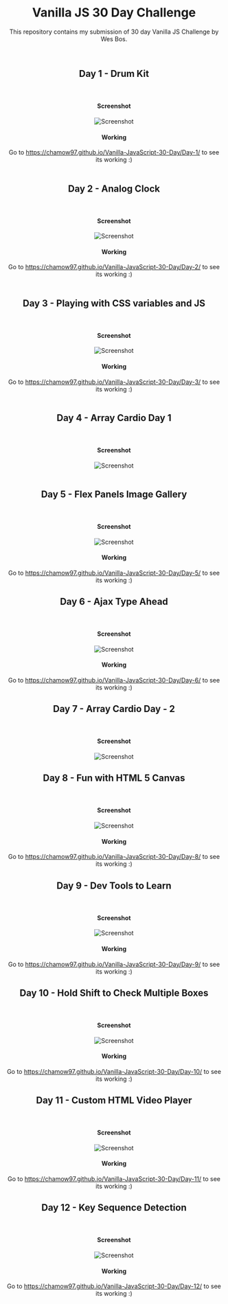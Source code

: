 <center>
	<h1>Vanilla JS 30 Day Challenge</h1>
	<p>This repository contains my submission of 30 day Vanilla JS Challenge by Wes Bos.</p>
	<br>
	<h2>Day 1 - Drum Kit</h2>
	<br>
	<h4>Screenshot</h4>
	<img src="Screenshot/screen1.png" alt="Screenshot">
	<br>
	<h4>Working</h4>
	Go to <a href="https://chamow97.github.io/Vanilla-JavaScript-30-Day/Day-1/" target="_blank">https://chamow97.github.io/Vanilla-JavaScript-30-Day/Day-1/</a> to see its working :)
	<br>
	<br>
	<h2>Day 2 - Analog Clock</h2>
	<br>
	<h4>Screenshot</h4>
	<img src="Screenshot/screen2.png" alt="Screenshot">
	<br>
	<h4>Working</h4>
	Go to <a target="_blank" href="https://chamow97.github.io/Vanilla-JavaScript-30-Day/Day-2/">https://chamow97.github.io/Vanilla-JavaScript-30-Day/Day-2/</a> to see its working :)
	<br>
	<br>
	<h2>Day 3 - Playing with CSS variables and JS</h2>
	<br>
	<h4>Screenshot</h4>
	<img src="Screenshot/screen3.png" alt="Screenshot">
	<br>
	<h4>Working</h4>
	Go to <a target="_blank" href="https://chamow97.github.io/Vanilla-JavaScript-30-Day/Day-3/">https://chamow97.github.io/Vanilla-JavaScript-30-Day/Day-3/</a> to see its working :)
	<br>
	<br>
	<h2>Day 4 - Array Cardio Day 1</h2>
	<br>
	<h4>Screenshot</h4>
	<img src="Screenshot/screen4.png" alt="Screenshot">
	<br>
	<br>
	<h2>Day 5 - Flex Panels Image Gallery</h2>
	<br>
	<h4>Screenshot</h4>
	<img src="Screenshot/screen5.png" alt="Screenshot">
	<br>
	<h4>Working</h4>
	Go to <a target="_blank" href="https://chamow97.github.io/Vanilla-JavaScript-30-Day/Day-5/">https://chamow97.github.io/Vanilla-JavaScript-30-Day/Day-5/</a> to see its working :)
	<br>
	<h2>Day 6 - Ajax Type Ahead</h2>
	<br>
	<h4>Screenshot</h4>
	<img src="Screenshot/screen6.png" alt="Screenshot">
	<br>
	<h4>Working</h4>
	Go to <a target="_blank" href="https://chamow97.github.io/Vanilla-JavaScript-30-Day/Day-6/">https://chamow97.github.io/Vanilla-JavaScript-30-Day/Day-6/</a> to see its working :)
	<br>
	<h2>Day 7 - Array Cardio Day - 2</h2>
	<br>
	<h4>Screenshot</h4>
	<img src="Screenshot/screen7.png" alt="Screenshot">
	<br>
	<h2>Day 8 - Fun with HTML 5 Canvas</h2>
	<br>
	<h4>Screenshot</h4>
	<img src="Screenshot/screen8.png" alt="Screenshot">
	<br>
	<h4>Working</h4>
	Go to <a target="_blank" href="https://chamow97.github.io/Vanilla-JavaScript-30-Day/Day-8/">https://chamow97.github.io/Vanilla-JavaScript-30-Day/Day-8/</a> to see its working :)
	<br>
	<h2>Day 9 - Dev Tools to Learn</h2>
	<br>
	<h4>Screenshot</h4>
	<img src="Screenshot/screen9.png" alt="Screenshot">
	<br>
	<h4>Working</h4>
	Go to <a target="_blank" href="https://chamow97.github.io/Vanilla-JavaScript-30-Day/Day-9/">https://chamow97.github.io/Vanilla-JavaScript-30-Day/Day-9/</a> to see its working :)
	<br>
	<h2>Day 10 - Hold Shift to Check Multiple Boxes</h2>
	<br>
	<h4>Screenshot</h4>
	<img src="Screenshot/screen10.png" alt="Screenshot">
	<br>
	<h4>Working</h4>
	Go to <a target="_blank" href="https://chamow97.github.io/Vanilla-JavaScript-30-Day/Day-10/">https://chamow97.github.io/Vanilla-JavaScript-30-Day/Day-10/</a> to see its working :)
	<br>
	<h2>Day 11 - Custom HTML Video Player</h2>
	<br>
	<h4>Screenshot</h4>
	<img src="Screenshot/screen11.png" alt="Screenshot">
	<br>
	<h4>Working</h4>
	Go to <a target="_blank" href="https://chamow97.github.io/Vanilla-JavaScript-30-Day/Day-11/">https://chamow97.github.io/Vanilla-JavaScript-30-Day/Day-11/</a> to see its working :)
	<br>
	<h2>Day 12 - Key Sequence Detection</h2>
	<br>
	<h4>Screenshot</h4>
	<img src="Screenshot/screen12.png" alt="Screenshot">
	<br>
	<h4>Working</h4>
	Go to <a target="_blank" href="https://chamow97.github.io/Vanilla-JavaScript-30-Day/Day-12/">https://chamow97.github.io/Vanilla-JavaScript-30-Day/Day-12/</a> to see its working :)
</center>